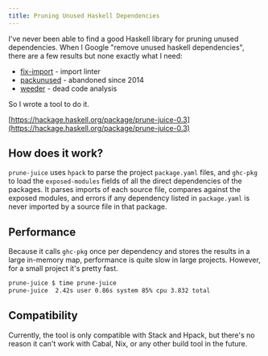```yaml
---
title: Pruning Unused Haskell Dependencies
---
```


I've never been able to find a good Haskell library for pruning unused dependencies. When I Google "remove unused
haskell dependencies", there are a few results but none exactly what I need:

* [fix-import](https://hackage.haskell.org/package/fix-imports) - import linter
* [packunused](https://hackage.haskell.org/package/packunused) - abandoned since 2014
* [weeder](https://hackage.haskell.org/package/weeder) - dead code analysis

So I wrote a tool to do it.

[https://hackage.haskell.org/package/prune-juice-0.3](https://hackage.haskell.org/package/prune-juice-0.3)

## How does it work?

`prune-juice` uses `hpack` to parse the project `package.yaml` files, and `ghc-pkg` to load the `exposed-modules` fields
of all the direct dependencies of the packages. It parses imports of each source file, compares against the exposed
modules, and errors if any dependency listed in `package.yaml` is never imported by a source file in that package.

## Performance

Because it calls `ghc-pkg` once per dependency and stores the results in a large in-memory map, performance is quite
slow in large projects. However, for a small project it's pretty fast.

```bash
prune-juice $ time prune-juice
prune-juice  2.42s user 0.86s system 85% cpu 3.832 total
```

## Compatibility

Currently, the tool is only compatible with Stack and Hpack, but there's no reason it can't work with Cabal, Nix, or
any other build tool in the future.

